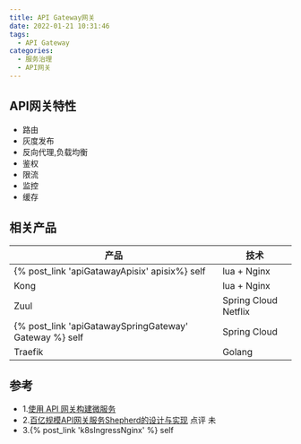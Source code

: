 ```yaml
---
title: API Gateway网关
date: 2022-01-21 10:31:46
tags:
  - API Gateway
categories: 
  - 服务治理
  - API网关    
---
```


<p></p>
<!-- more -->

## API网关特性
+ 路由
+ 灰度发布
+ 反向代理,负载均衡
+ 鉴权
+ 限流
+ 监控
+ 缓存

## 相关产品


| 产品    | 技术                 |
| ------- | -------------------- |
| {% post_link  'apiGatawayApisix'  apisix%} self | lua + Nginx          |
| Kong    | lua + Nginx          |
| Zuul    | Spring Cloud Netflix |
| {% post_link  'apiGatawaySpringGateway' Gateway %} self | Spring Cloud         |
| Traefik | Golang               |


## 参考
+ 1.[使用 API 网关构建微服务](https://www.infoq.cn/article/construct-micro-service-using-api-gateway/)
+ 2.[百亿规模API网关服务Shepherd的设计与实现](https://tech.meituan.com/2021/05/20/shepherd-api-gateway.html) 点评 未
+ 3.{% post_link 'k8sIngressNginx' %} self

